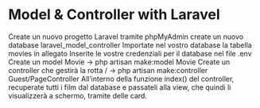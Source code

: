 # Model & Controller with Laravel

Create un nuovo progetto Laravel
tramite phpMyAdmin create un nuovo database laravel_model_controller
Importate nel vostro database la tabella movies in allegato
Inserite le vostre credenziali per il database nel file .env
Create un model Movie -> php artisan make:model Movie
Create un controller che gestirà la rotta / -> php artisan make:controller Guest/PageController
All’interno della funzione index() del controller, recuperate tutti i film dal database e passateli alla view, che quindi li visualizzerà a schermo, tramite delle card.